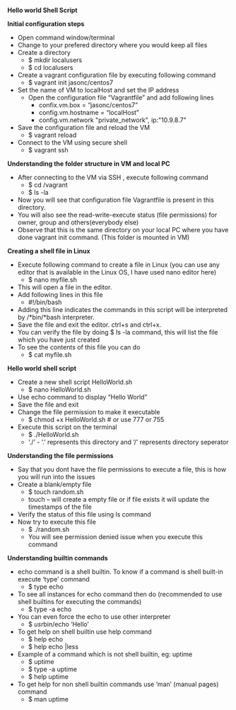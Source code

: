 ﻿**Hello world Shell Script**

**Initial configuration steps**

- Open command window/terminal
- Change to your prefered directory where you would keep all files
- Create a directory
  - $ mkdir localusers
  - $ cd localusers
- Create a vagrant configuration file by executing following command
  - $ vagrant init jasonc/centos7
- Set the name of VM to localHost and set the IP address
  - Open the configuration file “Vagrantfile” and add following lines
    - confix.vm.box = “jasonc/centos7”
    - config.vm.hostname = “localHost”
    - config.vm.network "private\_network", ip:"10.9.8.7"
- Save the configuration file and reload the VM
  - $ vagrant reload
- Connect to the VM using secure shell  
  - $ vagrant ssh

**Understanding the folder structure in VM and local PC**

- After connecting to the VM via SSH , execute following command
  - $ cd /vagrant
  - $ ls -la
- Now you will see that configuration file Vagrantfile is present in this directory.
- You will also see the read-write-execute status (file permissions) for owner, group and others(everybody else)
- Observe that this is the same directory on your local PC where you have done vagrant init command. (This folder is mounted in VM)

**Creating a shell file in Linux**

- Execute following command to create a file in Linux (you can use any editor that is available in the Linux OS, I have used nano editor here)
  - $ nano myfile.sh
- This will open a file in the editor.
- Add following lines in this file
  - #!/bin/bash
- Adding this line indicates the commands in this script will be interpreted by /*bin/*bash interpreter.
- Save the file and exit the editor. ctrl+s and ctrl+x.
- You can verify the file by doing $ ls -la command, this will list the file which you have just created
- To see the contents of this file you can do
  - $ cat myfile.sh


**Hello world shell script**

- Create a new shell script HelloWorld.sh
  - $ nano HelloWorld.sh
- Use echo command to display “Hello World”
- Save the file and exit
- Change the file permission to make it executable
  - $ chmod +x HelloWorld.sh # or use 777 or 755
- Execute this script on the terminal
  - $ ./HelloWorld.sh
  - ‘./’ - ‘.’ represents this directory and ‘/’ represents directory seperator


**Understanding the file permissions**

- Say that you dont have the file permissions to execute a file, this is how you will run into the issues
- Create a blank/empty file
  - $ touch random.sh
  - touch – will create a empty file or if file exists it will update the timestamps of the file
- Verify the status of this file using ls command
- Now try to execute this file
  - $ ./random.sh
  - You will see permission denied issue when you execute this command

**Understanding builtin commands**

- echo command is a shell builtin. To know if a command is shell built-in execute ‘type’ command
  - $ type echo
- To see all instances for echo command then do (recommended to use shell builtins for executing the commands)
  - $ type -a echo
- You can even force the echo to use other interpreter
  - $ *usr*bin/echo ‘Hello’
- To get help on shell builtin use help command
  - $ help echo
  - $ help echo |less
- Example of a command which is not shell builtin, eg: uptime
  - $ uptime
  - $ type -a uptime
  - $ help uptime
- To get help for non shell builtin commands use ‘man’ (manual pages) command
  - $ man uptime
